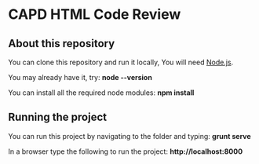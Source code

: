 CAPD HTML Code Review
=====================

About this repository
---------------------

You can clone this repository and run it locally,
You will need [Node.js](http://nodejs.org/).

You may already have it, try:
**node --version**

You can install all the required node modules:
**npm install**

Running the project
-------------------

You can run this project by navigating to the folder and typing: 
**grunt serve**

In a browser type the following to run the project: 
**http://localhost:8000**